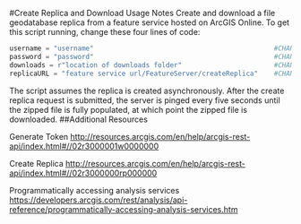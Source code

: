 #Create Replica and Download Usage Notes
Create and download a file geodatabase replica from a feature service hosted on ArcGIS Online. To get this script running, change these four lines of code:
```python
username = "username"                                             #CHANGE
password = "password"                                             #CHANGE
downloads = r"location of downloads folder"                       #CHANGE
replicaURL = "feature service url/FeatureServer/createReplica"    #CHANGE
```
The script assumes the replica is created asynchronously. After the create replica request is submitted, the server is pinged every five seconds until the zipped file is fully populated, at which point the zipped file is downloaded.
##Additional Resources

Generate Token
http://resources.arcgis.com/en/help/arcgis-rest-api/index.html#//02r3000001w0000000

Create Replica
http://resources.arcgis.com/en/help/arcgis-rest-api/index.html#//02r3000000rp000000

Programmatically accessing analysis services
https://developers.arcgis.com/rest/analysis/api-reference/programmatically-accessing-analysis-services.htm



 
